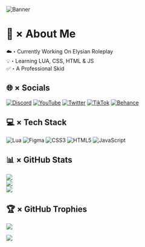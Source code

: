 ![Banner](https://imgur.com/tU8pf3N)
# 💫 × About Me
☁️・Currently Working On Elysian Roleplay<br>💡・Learning LUA, CSS, HTML & JS<br>✅・A Professional Skid

## 🌐 × Socials
[![Discord](https://img.shields.io/badge/Discord-%237289DA.svg?logo=discord&logoColor=white)](https://discord.com/invite/bFWyCmmYSJ) [![YouTube](https://img.shields.io/badge/YouTube-%23FF0000.svg?logo=YouTube&logoColor=white)](https://youtube.com/@yiruzu) [![Twitter](https://img.shields.io/badge/Twitter-%231DA1F2.svg?logo=Twitter&logoColor=white)](https://twitter.com/yiruzu7) [![TikTok](https://img.shields.io/badge/TikTok-%23000000.svg?logo=TikTok&logoColor=white)](https://tiktok.com/@yiruzu) [![Behance](https://img.shields.io/badge/Behance-1769ff?logo=behance&logoColor=white)](https://behance.net/yiruzu)

## 💻 × Tech Stack
![Lua](https://img.shields.io/badge/lua-%232C2D72.svg?style=for-the-badge&logo=lua&logoColor=white) ![Figma](https://img.shields.io/badge/figma-%23F24E1E.svg?style=for-the-badge&logo=figma&logoColor=white) ![CSS3](https://img.shields.io/badge/css3-%231572B6.svg?style=for-the-badge&logo=css3&logoColor=white) ![HTML5](https://img.shields.io/badge/html5-%23E34F26.svg?style=for-the-badge&logo=html5&logoColor=white) ![JavaScript](https://img.shields.io/badge/javascript-%23323330.svg?style=for-the-badge&logo=javascript&logoColor=%23F7DF1E)
 
## 📊 × GitHub Stats
![](https://github-readme-stats.vercel.app/api?username=yiruzu&theme=react&hide_border=false&include_all_commits=true&count_private=true)<br/>
![](https://github-readme-streak-stats.herokuapp.com/?user=yiruzu&theme=react&hide_border=false)<br/>
![](https://github-readme-stats.vercel.app/api/top-langs/?username=yiruzu&theme=react&hide_border=false&include_all_commits=true&count_private=true&layout=compact)

## 🏆 × GitHub Trophies
![](https://github-profile-trophy.vercel.app/?username=yiruzu&theme=onestar&no-frame=false&no-bg=true&margin-w=4)

[![](https://visitcount.itsvg.in/api?id=yiruzu&icon=5&color=1)](https://visitcount.itsvg.in)
